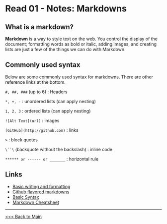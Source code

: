 # Read 01 - Notes: Markdowns

## What is a markdown?
**Markdown** is a way to style text on the web. You control the display of the document; formatting words as bold or italic, adding images, and creating lists are just a few of the things we can do with Markdown. 

## Commonly used syntax
Below are some commonly used syntax for markdowns. There are other reference links at the bottom.

`#, ##, ###` (up to 6) : Headers

`*, +, -` : unordered lists (can apply nesting)

`1, 2, 3` : ordered lists (can apply nesting)

`![Alt Text](url)` : images

`[GitHub](http://github.com)` : links

`>` : block quotes

`\``\` (backquote without the backslash) : inline code

`****** or ------ or _______` : horizontal rule

## Links
+ [Basic writing and formatting](https://docs.github.com/en/free-pro-team@latest/github/writing-on-github/basic-writing-and-formatting-syntax)
+ [Github flavored markdowns](https://guides.github.com/features/mastering-markdown/)
+ [Basic Syntax](https://www.markdownguide.org/basic-syntax/)
+ [Markdown Cheatsheet](https://www.markdownguide.org/cheat-sheet/)

****
[<<< Back to Main](https://sangmlee76.github.io/reading-notes/)
